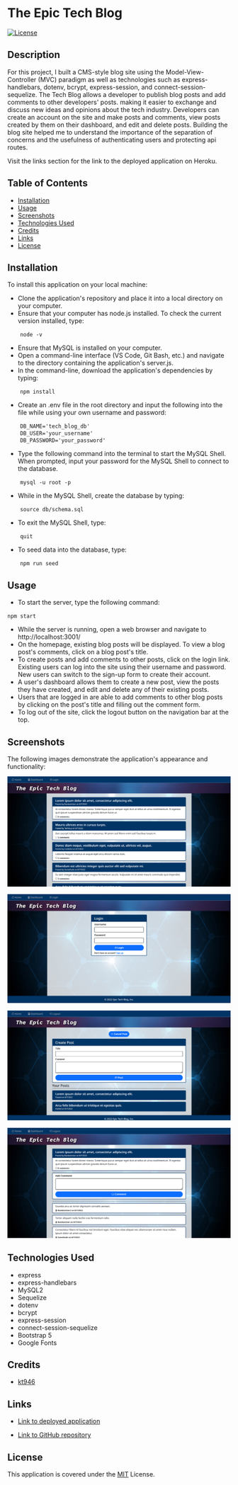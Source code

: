 # The Epic Tech Blog
[![License](https://img.shields.io/badge/License-MIT-blue)](https://opensource.org/licenses/MIT)

## Description

For this project, I built a CMS-style blog site using the Model-View-Controller (MVC) paradigm as well as technologies such as express-handlebars, dotenv, bcrypt, express-session, and connect-session-sequelize. The Tech Blog allows a developer to publish blog posts and add comments to other developers' posts. making it easier to exchange and discuss new ideas and opinions about the tech industry. Developers can create an account on the site and make posts and comments, view posts created by them on their dashboard, and edit and delete posts. Building the blog site helped me to understand the importance of the separation of concerns and the usefulness of authenticating users and protecting api routes. 

Visit the links section for the link to the deployed application on Heroku.

## Table of Contents

* [Installation](#installation)
* [Usage](#usage)
* [Screenshots](#screenshots)
* [Technologies Used](#technologies-used)
* [Credits](#credits)
* [Links](#links)
* [License](#license)

## Installation

To install this application on your local machine:
- Clone the application's repository and place it into a local directory on your computer.
- Ensure that your computer has node.js installed. To check the current version installed, type:
```
    node -v
```
- Ensure that MySQL is installed on your computer.
- Open a command-line interface (VS Code, Git Bash, etc.) and navigate to the directory containing the application's server.js.
- In the command-line, download the application's dependencies by typing: 
```
    npm install
```
- Create an .env file in the root directory and input the following into the file while using your own username and password:
```
    DB_NAME='tech_blog_db'
    DB_USER='your_username'
    DB_PASSWORD='your_password'
```
- Type the following command into the terminal to start the MySQL Shell. When prompted, input your password for the MySQL Shell to connect to the database.
```
    mysql -u root -p 
```
- While in the MySQL Shell, create the database by typing: 
```
    source db/schema.sql
```
- To exit the MySQL Shell, type:
```
    quit
```
- To seed data into the database, type:
```
    npm run seed
```

## Usage

- To start the server, type the following command:
```
npm start
```
- While the server is running, open a web browser and navigate to http://localhost:3001/
- On the homepage, existing blog posts will be displayed. To view a blog post's comments, click on a blog post's title.
- To create posts and add comments to other posts, click on the login link. Existing users can log into the site using their username and password. New users can switch to the sign-up form to create their account.
- A user's dashboard allows them to create a new post, view the posts they have created, and edit and delete any of their existing posts.
- Users that are logged in are able to add comments to other blog posts by clicking on the post's title and filling out the comment form.
- To log out of the site, click the logout button on the navigation bar at the top.

## Screenshots

The following images demonstrate the application's appearance and functionality:

![Screenshot of homepage](./public/images/tech-blog-screenshot1.png)

![Screenshot of login form](./public/images/tech-blog-screenshot2.png)

![Screenshot of post form](./public/images/tech-blog-screenshot3.png)

![Screenshot of comment form](./public/images/tech-blog-screenshot4.png)

## Technologies Used

- express
- express-handlebars
- MySQL2
- Sequelize
- dotenv
- bcrypt
- express-session
- connect-session-sequelize
- Bootstrap 5
- Google Fonts

## Credits

- [kt946](https://github.com/kt946)

## Links

- [Link to deployed application](https://sheltered-mesa-54132.herokuapp.com/)

- [Link to GitHub repository](https://github.com/kt946/epic-tech-blog-MVC)

## License

This application is covered under the [MIT](https://opensource.org/licenses/MIT) License.
